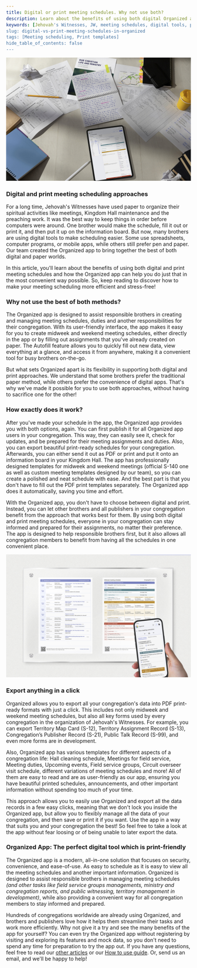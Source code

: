 ```yaml
---
title: Digital or print meeting schedules. Why not use both?
description: Learn about the benefits of using both digital Organized app and print meeting schedules for your Jehovah's Witnesses congregation. Discover how the Organized app can help you create and publish schedules in the most convenient way possible.
keywords: [Jehovah's Witnesses, JW, meeting schedules, digital tools, print schedules, organized app, convenient jw app, stress-free scheduling, digital theocratic tools, print schedules, jw print templates, Organized app]
slug: digital-vs-print-meeting-schedules-in-organized
tags: [Meeting scheduling, Print templates]
hide_table_of_contents: false
---
```


![Digital and print templates made in one click with the Organized app](./images/congregation-forms-and-templates-from-organized-app.jpg)

### Digital and print meeting scheduling approaches

For a long time, Jehovah's Witnesses have used paper to organize their spiritual activities like meetings, Kingdom Hall maintenance and the preaching work. It was the best way to keep things in order before computers were around. One brother would make the schedule, fill it out or print it, and then put it up on the information board. But now, many brothers are using digital tools to make scheduling easier. Some use spreadsheets, computer programs, or mobile apps, while others still prefer pen and paper. Our team created the Organized app to bring together the best of both digital and paper worlds.

In this article, you'll learn about the benefits of using both digital and print meeting schedules and how the Organized app can help you do just that in the most convenient way possible. So, keep reading to discover how to make your meeting scheduling more efficient and stress-free!

<!-- truncate -->

### Why not use the best of both methods?

The Organized app is designed to assist responsible brothers in creating and managing meeting schedules, duties and another responsibilities for their congregation. With its user-friendly interface, the app makes it easy for you to create midweek and weekend meeting schedules, either directly in the app or by filling out assignments that you've already created on paper. The Autofill feature allows you to quickly fill out new data, view everything at a glance, and access it from anywhere, making it a convenient tool for busy brothers on-the-go.

But what sets Organized apart is its flexibility in supporting both digital and print approaches. We understand that some brothers prefer the traditional paper method, while others prefer the convenience of digital apps. That's why we've made it possible for you to use both approaches, without having to sacrifice one for the other!

### How exactly does it work?

After you've made your schedule in the app, the Organized app provides you with both options, again. You can first publish it for all Organized app users in your congregation. This way, they can easily see it, check for updates, and be prepared for their meeting assignments and duties. Also, you can export beautiful print-ready schedules for your congregation. Afterwards, you can either send it out as PDF or print and put it onto an information board in your Kingdom Hall. The app has professionally designed templates for midweek and weekend meetings (official S-140 one as well as custom meeting templates designed by our team), so you can create a polished and neat schedule with ease. And the best part is that you don't have to fill out the PDF print templates separately. The Organized app does it automatically, saving you time and effort.

With the Organized app, you don't have to choose between digital and print. Instead, you can let other brothers and all publishers in your congregation benefit from the approach that works best for them. By using both digital and print meeting schedules, everyone in your congregation can stay informed and prepared for their assignments, no matter their preference. The app is designed to help responsible brothers first, but it also allows all congregation members to benefit from having all the schedules in one convenient place.

![JW meeting scheduling with easy print templates export](./images/schedules-print-and-digital.jpg)

### Export anything in a click

Organized allows you to export all your congregation's data into PDF print-ready formats with just a click. This includes not only midweek and weekend meeting schedules, but also all key forms used by every congregation in the organization of Jehovah's Witnesses. For example, you can export Territory Map Card (S-12), Territory Assignment Record (S-13), Congregation’s Publisher Record (S-21), Public Talk Record (S-99), and even more forms are in development. 

Also, Organized app has various templates for different aspects of a congregation life: Hall cleaning schedule, Meetings for field service, Meeting duties, Upcoming events, Field service groups, Circuit overseer visit schedule, different variations of meeting schedules and more! All of them are easy to read and are as user-friendly as our app, ensuring you have beautiful printed schedules, announcements, and other important information without spending too much of your time.

This approach allows you to easily use Organized and export all the data records in a few easy clicks, meaning that we don't lock you inside the Organized app, but allow you to flexibly manage all the data of your congregation, and then save or print it if you want. Use the app in a way that suits you and your congregation the best! So feel free to take a look at the app without fear loosing or of being unable to later export the data.

### Organized App: The perfect digital tool which is print-friendly

The Organized app is a modern, all-in-one solution that focuses on security, convenience, and ease-of-use. As easy to schedule as it is easy to view all the meeting schedules and another important information. Organized is designed to assist responsible brothers in managing meeting schedules _(and other tasks like field service groups managements, ministry and congregation reports, and public witnessing, territory management in development)_, while also providing a convenient way for all congregation members to stay informed and prepared. 

Hundreds of congregations worldwide are already using Organized, and brothers and publishers love how it helps them streamline their tasks and work more efficiently. Why not give it a try and see the many benefits of the app for yourself? You can even try the Organized app without registering by visiting and exploring its features and mock data, so you don't need to spend any time for preparation to try the app out. If you have any questions, feel free to read our [other articles](https://guide.organized-app.com/blog) or our [How to use guide](https://guide.organized-app.com/). Or, send us an email, and we'll be happy to help!